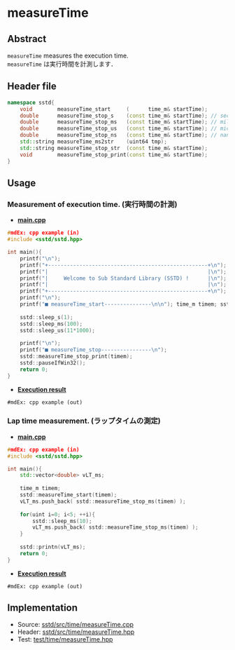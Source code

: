 # measureTime
## Abstract
`measureTime` measures the execution time.  
`measureTime` は実行時間を計測します．

## Header file
```cpp
namespace sstd{
    void        measureTime_start     (      time_m& startTime);
    double      measureTime_stop_s    (const time_m& startTime); // sec
    double      measureTime_stop_ms   (const time_m& startTime); // milli sec
    double      measureTime_stop_us   (const time_m& startTime); // micro sec
    double      measureTime_stop_ns   (const time_m& startTime); // nano sec
    std::string measureTime_ms2str    (uint64 tmp);
    std::string measureTime_stop_str  (const time_m& startTime);
    void        measureTime_stop_print(const time_m& startTime);
}
```

## Usage
### Measurement of execution time. (実行時間の計測)
- <u>**main.cpp**</u>
```cpp
#mdEx: cpp example (in)
#include <sstd/sstd.hpp>

int main(){
    printf("\n");
    printf("+---------------------------------------------------+\n");
    printf("|                                                   |\n");
    printf("|     Welcome to Sub Standard Library (SSTD) !      |\n");
    printf("|                                                   |\n");
    printf("+---------------------------------------------------+\n");
    printf("\n");
    printf("■ measureTime_start---------------\n\n"); time_m timem; sstd::measureTime_start(timem);
    
    sstd::sleep_s(1);
    sstd::sleep_ms(100);
    sstd::sleep_us(11*1000);
    
    printf("\n");
    printf("■ measureTime_stop----------------\n");
    sstd::measureTime_stop_print(timem);
    sstd::pauseIfWin32();
    return 0;
}
```
- <u>**Execution result**</u>
```
#mdEx: cpp example (out)
```

### Lap time measurement. (ラップタイムの測定)
- <u>**main.cpp**</u>
```cpp
#mdEx: cpp example (in)
#include <sstd/sstd.hpp>

int main(){
    std::vector<double> vLT_ms;
    
    time_m timem;
    sstd::measureTime_start(timem);
    vLT_ms.push_back( sstd::measureTime_stop_ms(timem) );
    
    for(uint i=0; i<5; ++i){
        sstd::sleep_ms(10);
        vLT_ms.push_back( sstd::measureTime_stop_ms(timem) );
    }
    
    sstd::printn(vLT_ms);
    return 0;
}
```
- <u>**Execution result**</u>
```
#mdEx: cpp example (out)
```

## Implementation
- Source: [sstd/src/time/measureTime.cpp](https://github.com/admiswalker/SubStandardLibrary-SSTD-/blob/master/sstd/src/time/measureTime.cpp)
- Header: [sstd/src/time/measureTime.hpp](https://github.com/admiswalker/SubStandardLibrary-SSTD-/blob/master/sstd/src/time/measureTime.hpp)
- Test: [test/time/measureTime.hpp](https://github.com/admiswalker/SubStandardLibrary-SSTD-/blob/master/test/time/measureTime.hpp)
